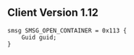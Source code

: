 ## Client Version 1.12

```rust,ignore
smsg SMSG_OPEN_CONTAINER = 0x113 {
    Guid guid;    
}

```
